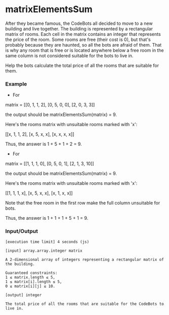 
# matrixElementsSum

After they became famous, the CodeBots all decided to move to a new building and live together. The building is represented by a rectangular matrix of rooms. Each cell in the matrix contains an integer that represents the price of the room. Some rooms are free (their cost is 0), but that's probably because they are haunted, so all the bots are afraid of them. That is why any room that is free or is located anywhere below a free room in the same column is not considered suitable for the bots to live in.

Help the bots calculate the total price of all the rooms that are suitable for them.

### Example


   * For

matrix = [[0, 1, 1, 2], 
          [0, 5, 0, 0], 
          [2, 0, 3, 3]]

the output should be
matrixElementsSum(matrix) = 9.

Here's the rooms matrix with unsuitable rooms marked with 'x':

[[x, 1, 1, 2], 
 [x, 5, x, x], 
 [x, x, x, x]]

Thus, the answer is 1 + 5 + 1 + 2 = 9.

  * For

matrix = [[1, 1, 1, 0], 
          [0, 5, 0, 1], 
          [2, 1, 3, 10]]

the output should be
matrixElementsSum(matrix) = 9.

Here's the rooms matrix with unsuitable rooms marked with 'x':

[[1, 1, 1, x], 
 [x, 5, x, x], 
 [x, 1, x, x]]

Note that the free room in the first row make the full column unsuitable for bots.

Thus, the answer is 1 + 1 + 1 + 5 + 1 = 9.

### Input/Output

    [execution time limit] 4 seconds (js)

    [input] array.array.integer matrix

    A 2-dimensional array of integers representing a rectangular matrix of the building.

    Guaranteed constraints:
    1 ≤ matrix.length ≤ 5,
    1 ≤ matrix[i].length ≤ 5,
    0 ≤ matrix[i][j] ≤ 10.

    [output] integer

    The total price of all the rooms that are suitable for the CodeBots to live in.




